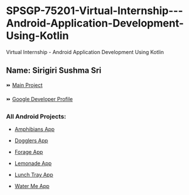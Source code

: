 # SPSGP-75201-Virtual-Internship---Android-Application-Development-Using-Kotlin
Virtual Internship - Android Application Development Using Kotlin

## Name: Sirigiri Sushma Sri

⏩ [Main Project](https://github.com/smartinternz02/SPSGP-66856-Virtual-Internship---Android-Application-Development-Using-Kotlin/tree/main/Grocery-App.zip)

⏩ [Google Developer Profile](https://g.dev/SushmaSriSirigiri)

### All Android Projects:

* [Amphibians App](https://github.com/smartinternz02/SPSGP-75201-Virtual-Internship---Android-Application-Development-Using-Kotlin/tree/main/Amphibians-App.zip)

* [Dogglers App](https://github.com/smartinternz02/SPSGP-75201-Virtual-Internship---Android-Application-Development-Using-Kotlin/tree/main/Dogglers-App.zip)

* [Forage App](https://github.com/smartinternz02/SPSGP-75201-Virtual-Internship---Android-Application-Development-Using-Kotlin/tree/main/Forage-App.zip)

* [Lemonade App](https://github.com/smartinternz02/SPSGP-75201-Virtual-Internship---Android-Application-Development-Using-Kotlin/tree/main/Lemonade-App.zip)

* [Lunch Tray App](https://github.com/smartinternz02/SPSGP-75201-Virtual-Internship---Android-Application-Development-Using-Kotlin/tree/main/LunchTray-App.zip)

* [Water Me App](https://github.com/smartinternz02/SPSGP-75201-Virtual-Internship---Android-Application-Development-Using-Kotlin/tree/main/WaterMe-App.zip)


